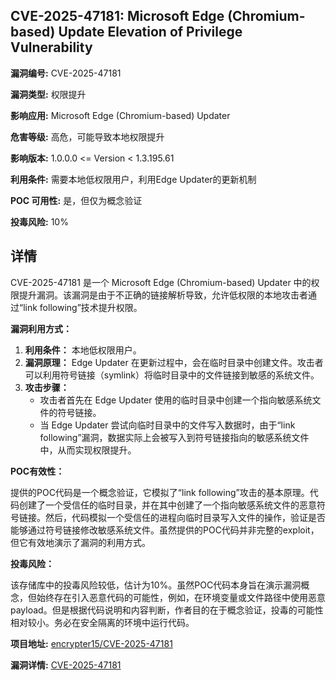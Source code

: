 ## CVE-2025-47181: Microsoft Edge (Chromium-based) Update Elevation of Privilege Vulnerability

**漏洞编号:** CVE-2025-47181

**漏洞类型:** 权限提升

**影响应用:** Microsoft Edge (Chromium-based) Updater

**危害等级:** 高危，可能导致本地权限提升

**影响版本:** 1.0.0.0 <= Version < 1.3.195.61

**利用条件:** 需要本地低权限用户，利用Edge Updater的更新机制

**POC 可用性:** 是，但仅为概念验证

**投毒风险:** 10%

## 详情

CVE-2025-47181 是一个 Microsoft Edge (Chromium-based) Updater 中的权限提升漏洞。该漏洞是由于不正确的链接解析导致，允许低权限的本地攻击者通过“link following”技术提升权限。

**漏洞利用方式：**

1.  **利用条件：** 本地低权限用户。
2.  **漏洞原理：** Edge Updater 在更新过程中，会在临时目录中创建文件。攻击者可以利用符号链接（symlink）将临时目录中的文件链接到敏感的系统文件。
3.  **攻击步骤：**
    *   攻击者首先在 Edge Updater 使用的临时目录中创建一个指向敏感系统文件的符号链接。
    *   当 Edge Updater 尝试向临时目录中的文件写入数据时，由于“link following”漏洞，数据实际上会被写入到符号链接指向的敏感系统文件中，从而实现权限提升。

**POC有效性：**

提供的POC代码是一个概念验证，它模拟了“link following”攻击的基本原理。代码创建了一个受信任的临时目录，并在其中创建了一个指向敏感系统文件的恶意符号链接。然后，代码模拟一个受信任的进程向临时目录写入文件的操作，验证是否能够通过符号链接修改敏感系统文件。虽然提供的POC代码并非完整的exploit，但它有效地演示了漏洞的利用方式。

**投毒风险：**

该存储库中的投毒风险较低，估计为10%。虽然POC代码本身旨在演示漏洞概念，但始终存在引入恶意代码的可能性，例如，在环境变量或文件路径中使用恶意payload。但是根据代码说明和内容判断，作者目的在于概念验证，投毒的可能性相对较小。务必在安全隔离的环境中运行代码。

**项目地址:** [encrypter15/CVE-2025-47181](https://github.com/encrypter15/CVE-2025-47181)

**漏洞详情:** [CVE-2025-47181](https://nvd.nist.gov/vuln/detail/CVE-2025-47181)